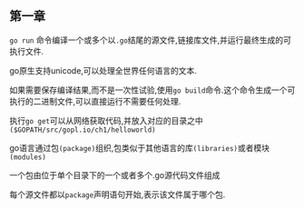 ## 第一章

`go run` 命令编译一个或多个以`.go`结尾的源文件,链接库文件,并运行最终生成的可执行文件.

go原生支持unicode,可以处理全世界任何语言的文本.

如果需要保存编译结果,而不是一次性试验,使用`go build`命令.这个命令生成一个可执行的二进制文件,可以直接运行不需要任何处理.

执行`go get`可以从网络获取代码,并放入对应的目录之中`($GOPATH/src/gopl.io/ch1/helloworld)`

go语言通过包`(package)`组织,包类似于其他语言的库`(libraries)`或者模块`(modules)`

一个包由位于单个目录下的一个或者多个.go源代码文件组成

每个源文件都以`package`声明语句开始,表示该文件属于哪个包.